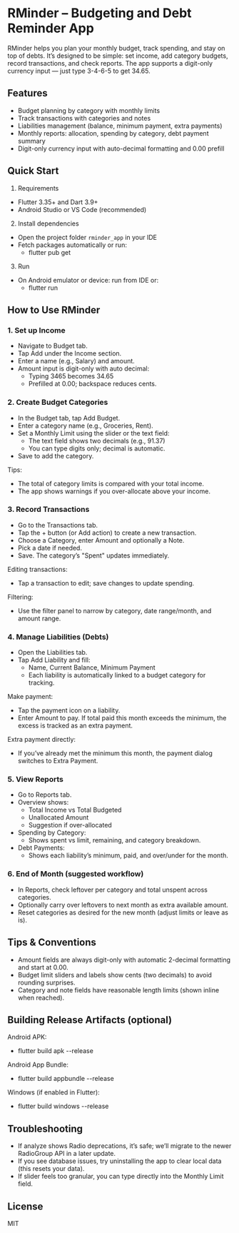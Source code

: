 # RMinder – Budgeting and Debt Reminder App

RMinder helps you plan your monthly budget, track spending, and stay on top of debts. It’s designed to be simple: set income, add category budgets, record transactions, and check reports. The app supports a digit-only currency input — just type 3-4-6-5 to get 34.65.

## Features

- Budget planning by category with monthly limits
- Track transactions with categories and notes
- Liabilities management (balance, minimum payment, extra payments)
- Monthly reports: allocation, spending by category, debt payment summary
- Digit-only currency input with auto-decimal formatting and 0.00 prefill

## Quick Start

1) Requirements
- Flutter 3.35+ and Dart 3.9+
- Android Studio or VS Code (recommended)

2) Install dependencies
- Open the project folder `rminder_app` in your IDE
- Fetch packages automatically or run:
	- flutter pub get

3) Run
- On Android emulator or device: run from IDE or:
	- flutter run

## How to Use RMinder

### 1. Set up Income
- Navigate to Budget tab.
- Tap Add under the Income section.
- Enter a name (e.g., Salary) and amount.
- Amount input is digit-only with auto decimal:
	- Typing 3465 becomes 34.65
	- Prefilled at 0.00; backspace reduces cents.

### 2. Create Budget Categories
- In the Budget tab, tap Add Budget.
- Enter a category name (e.g., Groceries, Rent).
- Set a Monthly Limit using the slider or the text field:
	- The text field shows two decimals (e.g., 91.37)
	- You can type digits only; decimal is automatic.
- Save to add the category.

Tips:
- The total of category limits is compared with your total income.
- The app shows warnings if you over-allocate above your income.

### 3. Record Transactions
- Go to the Transactions tab.
- Tap the + button (or Add action) to create a new transaction.
- Choose a Category, enter Amount and optionally a Note.
- Pick a date if needed.
- Save. The category’s "Spent" updates immediately.

Editing transactions:
- Tap a transaction to edit; save changes to update spending.

Filtering:
- Use the filter panel to narrow by category, date range/month, and amount range.

### 4. Manage Liabilities (Debts)
- Open the Liabilities tab.
- Tap Add Liability and fill:
	- Name, Current Balance, Minimum Payment
	- Each liability is automatically linked to a budget category for tracking.

Make payment:
- Tap the payment icon on a liability.
- Enter Amount to pay. If total paid this month exceeds the minimum, the excess is tracked as an extra payment.

Extra payment directly:
- If you’ve already met the minimum this month, the payment dialog switches to Extra Payment.

### 5. View Reports
- Go to Reports tab.
- Overview shows:
	- Total Income vs Total Budgeted
	- Unallocated Amount
	- Suggestion if over-allocated
- Spending by Category:
	- Shows spent vs limit, remaining, and category breakdown.
- Debt Payments:
	- Shows each liability’s minimum, paid, and over/under for the month.

### 6. End of Month (suggested workflow)
- In Reports, check leftover per category and total unspent across categories.
- Optionally carry over leftovers to next month as extra available amount.
- Reset categories as desired for the new month (adjust limits or leave as is).

## Tips & Conventions

- Amount fields are always digit-only with automatic 2-decimal formatting and start at 0.00.
- Budget limit sliders and labels show cents (two decimals) to avoid rounding surprises.
- Category and note fields have reasonable length limits (shown inline when reached).

## Building Release Artifacts (optional)

Android APK:
- flutter build apk --release

Android App Bundle:
- flutter build appbundle --release

Windows (if enabled in Flutter):
- flutter build windows --release

## Troubleshooting

- If analyze shows Radio deprecations, it’s safe; we’ll migrate to the newer RadioGroup API in a later update.
- If you see database issues, try uninstalling the app to clear local data (this resets your data).
- If slider feels too granular, you can type directly into the Monthly Limit field.

## License

MIT

